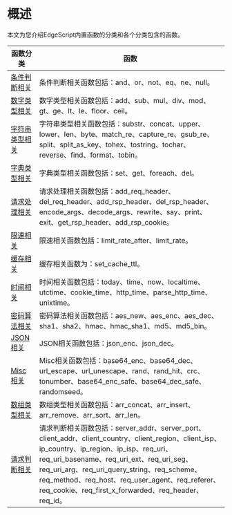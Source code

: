 # 概述

本文为您介绍EdgeScript内置函数的分类和各个分类包含的函数。

|函数分类|函数|
|----|--|
|[条件判断相关](/cn.zh-CN/边缘脚本/EdgeScript内置函数库/条件判断相关.md)|条件判断相关函数包括：and、or、not、eq、ne、null。|
|[数字类型相关](/cn.zh-CN/边缘脚本/EdgeScript内置函数库/数字类型相关.md)|数字类型相关函数包括：add、sub、mul、div、mod、gt、ge、lt、le、floor、ceil。|
|[字符串类型相关](/cn.zh-CN/边缘脚本/EdgeScript内置函数库/字符串类型相关.md)|字符串类型相关函数包括：substr、concat、upper、lower、len、byte、match\_re、capture\_re、gsub\_re、split、split\_as\_key、tohex、tostring、tochar、reverse、find、format、tobin。|
|[字典类型相关](/cn.zh-CN/边缘脚本/EdgeScript内置函数库/字典类型相关.md)|字典类型相关函数包括：set、get、foreach、del。|
|[请求处理相关](/cn.zh-CN/边缘脚本/EdgeScript内置函数库/请求处理相关.md)|请求处理相关函数包括：add\_req\_header、del\_req\_header、add\_rsp\_header、del\_rsp\_header、encode\_args、decode\_args、rewrite、say、print、exit、get\_rsp\_header、add\_rsp\_cookie。|
|[限速相关](/cn.zh-CN/边缘脚本/EdgeScript内置函数库/限速相关.md)|限速相关函数包括：limit\_rate\_after、limit\_rate。|
|[缓存相关](/cn.zh-CN/边缘脚本/EdgeScript内置函数库/缓存相关.md)|缓存相关函数为：set\_cache\_ttl。|
|[时间相关](/cn.zh-CN/边缘脚本/EdgeScript内置函数库/时间相关.md)|时间相关函数包括：today、time、now、localtime、utctime、cookie\_time、http\_time、parse\_http\_time、unixtime。|
|[密码算法相关](/cn.zh-CN/边缘脚本/EdgeScript内置函数库/密码算法相关.md)|密码算法相关函数包括：aes\_new、aes\_enc、aes\_dec、sha1、sha2、hmac、hmac\_sha1、md5、md5\_bin。|
|[JSON相关](/cn.zh-CN/边缘脚本/EdgeScript内置函数库/JSON相关.md)|JSON相关函数包括：json\_enc、json\_dec。|
|[Misc相关](/cn.zh-CN/边缘脚本/EdgeScript内置函数库/Misc相关.md)|Misc相关函数包括：base64\_enc、base64\_dec、url\_escape、url\_unescape、rand、rand\_hit、crc、tonumber、base64\_enc\_safe、base64\_dec\_safe、randomseed。|
|[数组类型相关](/cn.zh-CN/边缘脚本/EdgeScript内置函数库/数组类型相关.md)|数组类型相关函数包括：arr\_concat、arr\_insert、arr\_remove、arr\_sort、arr\_len。|
|[请求判断相关](/cn.zh-CN/边缘脚本/EdgeScript内置函数库/请求判断相关.md)|请求判断相关函数包括：server\_addr、server\_port、client\_addr、client\_country、client\_region、client\_isp、ip\_country、ip\_region、ip\_isp、req\_uri、req\_uri\_basename、req\_uri\_ext、req\_uri\_seg、req\_uri\_arg、req\_uri\_query\_string、req\_scheme、req\_method、req\_host、req\_user\_agent、req\_referer、req\_cookie、req\_first\_x\_forwarded、req\_header、req\_id。|

